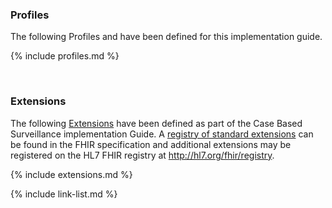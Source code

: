 ### Profiles

The following Profiles and have been defined for this implementation guide.

{% include profiles.md %}

<br />

### Extensions

The following [Extensions]({{site.data.fhir.path}}extensibility.html) have been defined as part of the Case Based Surveillance implementation Guide. A [registry of standard extensions]({{site.data.fhir.path}}extensibility-registry.html) can be found in the FHIR specification and additional extensions may be registered on the HL7 FHIR registry at <http://hl7.org/fhir/registry>.

{% include extensions.md %}

{% include link-list.md %}

<br />